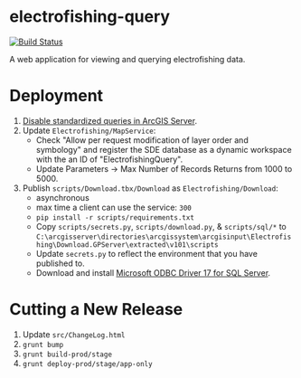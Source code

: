 # electrofishing-query
[![Build Status](https://travis-ci.com/agrc/electrofishing-query.svg?branch=master)](https://travis-ci.com/agrc/electrofishing-query)

A web application for viewing and querying electrofishing data.

# Deployment
1. [Disable standardized queries in ArcGIS Server](https://enterprise.arcgis.com/en/server/10.5/administer/windows/about-standardized-queries.htm).
1. Update `Electrofishing/MapService`:
    * Check "Allow per request modification of layer order and symbology" and register the SDE database as a dynamic workspace with the an ID of "ElectrofishingQuery".
    * Update Parameters -> Max Number of Records Returns from 1000 to 5000.
1. Publish `scripts/Download.tbx/Download` as `Electrofishing/Download`:
    * asynchronous
    * max time a client can use the service: `300`
    * `pip install -r scripts/requirements.txt`
    * Copy `scripts/secrets.py`, `scripts/download.py`, & `scripts/sql/*` to `C:\arcgisserver\directories\arcgissystem\arcgisinput\Electrofishing\Download.GPServer\extracted\v101\scripts`
    * Update `secrets.py` to reflect the environment that you have published to.
    * Download and install [Microsoft ODBC Driver 17 for SQL Server](https://www.microsoft.com/en-us/download/details.aspx?id=56567).

# Cutting a New Release
1. Update `src/ChangeLog.html`
1. `grunt bump`
1. `grunt build-prod/stage`
1. `grunt deploy-prod/stage/app-only`
